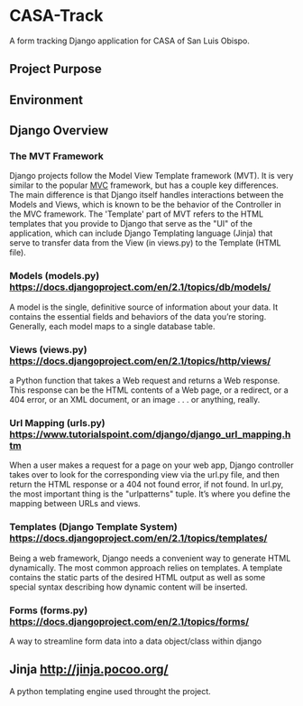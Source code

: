 # CASA-Track
A form tracking Django application for CASA of San Luis Obispo.

## Project Purpose

## Environment

## Django Overview

### The MVT Framework
Django projects follow the Model View Template framework (MVT). It is very similar to the popular [MVC](https://en.wikipedia.org/wiki/Model%E2%80%93view%E2%80%93controller) framework, but has a couple key differences. The main difference is that Django itself handles interactions between the Models and Views, which is known to be the behavior of the Controller in the MVC framework. The 'Template' part of MVT refers to the HTML templates that you provide to Django that serve as the "UI" of the application, which can include Django Templating language (Jinja) that serve to transfer data from the View (in views.py) to the Template (HTML file).


### Models (models.py) https://docs.djangoproject.com/en/2.1/topics/db/models/
A model is the single, definitive source of information about your data. It contains the essential fields and behaviors of the data you’re storing. Generally, each model maps to a single database table.

### Views (views.py) https://docs.djangoproject.com/en/2.1/topics/http/views/
a Python function that takes a Web request and returns a Web response. This response can be the HTML contents of a Web page, or a redirect, or a 404 error, or an XML document, or an image . . . or anything, really. 

### Url Mapping (urls.py) https://www.tutorialspoint.com/django/django_url_mapping.htm
When a user makes a request for a page on your web app, Django controller takes over to look for the corresponding view via the url.py file, and then return the HTML response or a 404 not found error, if not found. In url.py, the most important thing is the "urlpatterns" tuple. It’s where you define the mapping between URLs and views. 
 
### Templates (Django Template System) https://docs.djangoproject.com/en/2.1/topics/templates/
Being a web framework, Django needs a convenient way to generate HTML dynamically. The most common approach relies on templates. A template contains the static parts of the desired HTML output as well as some special syntax describing how dynamic content will be inserted.

### Forms (forms.py) https://docs.djangoproject.com/en/2.1/topics/forms/
A way to streamline form data into a data object/class within django

## Jinja http://jinja.pocoo.org/
A python templating engine used throught the project.
